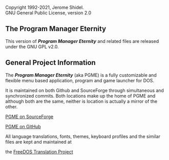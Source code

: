 Copyright 1992-2021, Jerome Shidel.
<br />
GNU General Public License, version 2.0

## The Program Manager Eternity

This version of **_Program Manager Eternity_** and related files are released under the GNU GPL v2.0.

## General Project Information

The **_Program Manager Eternity_** (aka PGME) is a fully customizable and
flexible menu based application, program and game launcher for DOS.

It is maintained on both Github and SourceForge through simultaneous and
synchronized commits. Both locations make up the home of PGME and although
both are the same, neither is location is actually a mirror of the other.

[PGME on SourceForge](https://sourceforge.net/projects/pgme/)

[PGME on GitHub](https://github.com/shidel/PGME)

All language translations, fonts, themes, keyboard profiles and the similar
files are kept and maintained at

the [FreeDOS Translation Project](https://github.com/shidel/fd-nls/tree/master/pgme)

